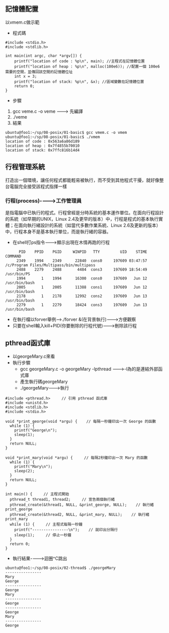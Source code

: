 ## 記憶體配置

以vmem.c做示範
* 程式碼
```
#include <stdio.h>
#include <stdlib.h>

int main(int argc, char *argv[]) {
    printf("location of code : %p\n", main); //主程式在記憶體位置
    printf("location of heap : %p\n", malloc(100e6)); //配置一個 100e6 需要的空間，並傳回該空間的記憶體位址
    int x = 3;
    printf("location of stack: %p\n", &x); //區域變數在記憶體位置
    return 0;
}
```
* 步驟
1. gcc veme.c -o veme ---> 先編譯
2. ./veme
3. 結果
```
ubuntu@foo1:~/sp/08-posix/01-basic$ gcc vmem.c -o vmem
ubuntu@foo1:~/sp/08-posix/01-basic$ ./vmem
location of code : 0x563a6a86d189
location of heap : 0x7f4855b70010
location of stack: 0x7ffc816b14d4
```

## 行程管理系統
打造出一個環境，讓任何程式都能輕易被執行，而不受到其他程式干擾，就好像整台電腦完全接受該程式指揮一樣

### 行程(process)---->工作管理員
是指電腦中已執行的程式。行程曾經是分時系統的基本運作單位。在面向行程設計的系統（如早期的UNIX，Linux 2.4及更早的版本）中，行程是程式的基本執行實體；在面向執行緒設計的系統（如當代多數作業系統、Linux 2.6及更新的版本）中，行程本身不是基本執行單位，而是執行緒的容器。

* 在shell打ps指令--->顯示出現在木情再跑的行程
```
      PID    PPID    PGID     WINPID   TTY         UID    STIME COMMAND
     2349    1994    2349      22840  cons0     197609 03:47:57 /c/Program Files/Multipass/bin/multipass
     2488    2279    2488       4484  cons3     197609 18:54:49 /usr/bin/PS
     1994       1    1994      16300  cons0     197609   Jun 12 /usr/bin/bash
     2005       1    2005      11388  cons1     197609   Jun 12 /usr/bin/bash
     2178       1    2178      12992  cons2     197609   Jun 13 /usr/bin/bash
     2279       1    2279      18424  cons3     197609   Jun 13 /usr/bin/bash
```
* 在執行檔以forver舉例-->./forver &(在背景執行)--->方便觀察
* 只要在shell輸入kill+PID(你要刪除的行程代號)--->刪除該行程

## pthread函式庫
* 以georgeMary.c來看
* 執行步驟
    * gcc georgeMary.c -o georgeMary -lpthread --->-l為的是連結外部函式庫
    * 產生執行碼georgeMary
    * ./georgeMary--->執行
```
#include <pthread.h>     // 引用 pthread 函式庫
#include <unistd.h>
#include <stdlib.h>
#include <stdio.h> 

void *print_george(void *argu) {    // 每隔一秒鐘印出一次 George 的函數
  while (1) {    
    printf("George\n");    
    sleep(1);    
  }    
  return NULL;    
}    

void *print_mary(void *argu) {     // 每隔2秒鐘印出一次 Mary 的函數
  while (1) {    
    printf("Mary\n");    
    sleep(2);    
  }    
  return NULL;    
}    

int main() {     // 主程式開始
  pthread_t thread1, thread2;     // 宣告兩個執行緒
  pthread_create(&thread1, NULL, &print_george, NULL);    // 執行緒 print_george
  pthread_create(&thread2, NULL, &print_mary, NULL);    // 執行緒 print_mary
  while (1) {     // 主程式每隔一秒鐘
    printf("----------------\n");    // 就印出分隔行
    sleep(1);     // 停止一秒鐘
  }    
  return 0;    
}

```
* 執行結果---->迴圈^C跳出
```
ubuntu@foo1:~/sp/08-posix/02-thread$ ./georgeMary
----------------
Mary
George
----------------
George
Mary
----------------
George
----------------
George
Mary
----------------
George
```